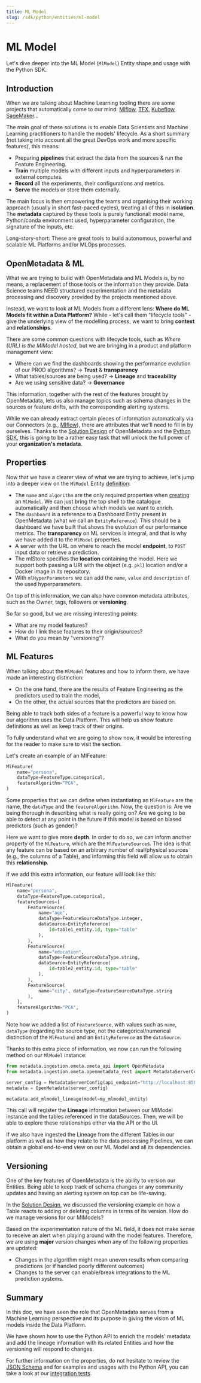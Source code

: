 ```yaml
---
title: ML Model
slug: /sdk/python/entities/ml-model
---
```


# ML Model
Let's dive deeper into the ML Model (`MlModel`) Entity shape and usage with the Python SDK.

## Introduction

When we are talking about Machine Learning tooling there are some projects that automatically come to our mind: [Mlflow](https://mlflow.org/), [TFX](https://www.tensorflow.org/tfx/), [Kubeflow](https://www.kubeflow.org/), [SageMaker](https://aws.amazon.com/sagemaker/)...

The main goal of these solutions is to enable Data Scientists and Machine Learning practitioners to handle the models' lifecycle. As a short summary (not taking into account all the great DevOps work and more specific features), this means:

- Preparing **pipelines** that extract the data from the sources & run the Feature Engineering.
- **Train** multiple models with different inputs and hyperparameters in external computes.
- **Record** all the experiments, their configurations and metrics.
- **Serve** the models or store them externally.

The main focus is then empowering the teams and organising their working approach (usually in short fast-paced cycles), treating all of this in **isolation**. The **metadata** captured by these tools is purely functional: model name, Python/conda environment used, hyperparameter configuration, the signature of the inputs, etc.

Long-story-short: These are great tools to build autonomous, powerful and scalable ML Platforms and/or MLOps processes.

## OpenMetadata & ML
What we are trying to build with OpenMetadata and ML Models is, by no means, a replacement of those tools or the information they provide. Data Science teams NEED structured experimentation and the metadata processing and discovery provided by the projects mentioned above.

Instead, we want to look at ML Models from a different lens: **Where do ML Models fit within a Data Platform?** While - let's call them "lifecycle tools" - give the underlying view of the modelling process, we want to bring **context** and **relationships**.

There are some common questions with lifecycle tools, such as _Where (URL) is the MlModel hosted_, but we are bringing in a product and platform management view:

- Where can we find the dashboards showing the performance evolution of our PROD algorithms? -> **Trust** & **transparency**
- What tables/sources are being used? -> **Lineage** and **traceability**
- Are we using sensitive data? -> **Governance**

This information, together with the rest of the features brought by OpenMetadata, lets us also manage topics such as schema changes in the sources or feature drifts, with the corresponding alerting systems.

While we can already extract certain pieces of information automatically via our Connectors (e.g., [Mlflow](/connectors/ml-model/mlflow)), there are attributes that we'll need to fill in by ourselves. Thanks to the [Solution Design](/main-concepts/high-level-design) of OpenMetadata and the [Python SDK](/sdk/python), this is going to be a rather easy task that will unlock the full power of your **organization's metadata**.

## Properties
Now that we have a clearer view of what we are trying to achieve, let's jump into a deeper view on the `MlModel` Entity [definition](https://github.com/open-metadata/OpenMetadata/blob/main/openmetadata-spec/src/main/resources/json/schema/entity/data/mlmodel.json):

- The `name` and `algorithm` are the only required properties when [creating](https://github.com/open-metadata/OpenMetadata/blob/main/openmetadata-spec/src/main/resources/json/schema/api/data/createMlModel.json) an `MlModel`. We can just bring the top shell to the catalogue automatically and then choose which models we want to enrich.
- The `dashboard` is a reference to a Dashboard Entity present in OpenMetadata (what we call an `EntityReference`). This should be a dashboard we have built that shows the evolution of our performance metrics. The **transparency** on ML services is integral, and that is why we have added it to the `MlModel` properties.
- A server with the URL on where to reach the model **endpoint**, to `POST` input data or retrieve a prediction.
- The mlStore specifies the **location** containing the model. Here we support both passing a URI with the object (e.g. `pkl`) location and/or a Docker image in its repository.
- With `mlHyperParameters` we can add the `name`, `value` and `description` of the used hyperparameters.

On top of this information, we can also have common metadata attributes, such as the Owner, tags, followers or **versioning**.

So far so good, but we are missing interesting points:

- What are my model features?
- How do I link these features to their origin/sources?
- What do you mean by "versioning"?

## ML Features
When talking about the `MlModel` features and how to inform them, we have made an interesting distinction:

- On the one hand, there are the results of Feature Engineering as the predictors used to train the model,
- On the other, the actual sources that the predictors are based on.

Being able to track both sides of a feature is a powerful way to know how our algorithm uses the Data Platform. This will help us show feature definitions as well as keep track of their origins.

<Note>

To fully understand what we are going to show now, it would be interesting for the reader to make sure to visit the  section.
</Note>

Let's create an example of an MlFeature:

```python
MlFeature(
    name="persona",
    dataType=FeatureType.categorical,
    featureAlgorithm="PCA",
)
```

Some properties that we can define when instantiating an `MlFeature` are the name, the `dataType` and the `featureAlgorithm`. Now, the question is: Are we being thorough in describing what is really going on? Are we going to be able to detect at any point in the future if this model is based on biased predictors (such as gender)?

Here we want to give more **depth**. In order to do so, we can inform another property of the `MlFeature`, which are the `MlFeatureSource`s. The idea is that any feature can be based on an arbitrary number of real/physical sources (e.g., the columns of a Table), and informing this field will allow us to obtain this **relationship**.

If we add this extra information, our feature will look like this:

```python
MlFeature(
    name="persona",
    dataType=FeatureType.categorical,
    featureSources=[
        FeatureSource(
            name="age",
            dataType=FeatureSourceDataType.integer,
            dataSource=EntityReference(
                id=table1_entity.id, type="table"
            ),
        ),
        FeatureSource(
            name="education",
            dataType=FeatureSourceDataType.string,
            dataSource=EntityReference(
                id=table2_entity.id, type="table"
            ),
        ),
        FeatureSource(
            name="city", dataType=FeatureSourceDataType.string
        ),
    ],
    featureAlgorithm="PCA",
)
```

Note how we added a list of `FeatureSource`, with values such as `name`, `dataType` (regarding the source type, not the categorical/numerical distinction of the `MlFeature`) and an `EntityReference` as the `dataSource`.

Thanks to this extra piece of information, we now can run the following method on our `MlModel` instance:

```python
from metadata.ingestion.ometa.ometa_api import OpenMetadata
from metadata.ingestion.ometa.openmetadata_rest import MetadataServerConfig

server_config = MetadataServerConfig(api_endpoint="http://localhost:8585/api")
metadata = OpenMetadata(server_config)

metadata.add_mlmodel_lineage(model=my_mlmodel_entity)
```

This call will register the **Lineage** information between our MlModel instance and the tables referenced in the dataSources. Then, we will be able to explore these relationships either via the API or the UI.

If we also have ingested the Lineage from the different Tables in our platform as well as how they relate to the data processing Pipelines, we can obtain a global end-to-end view on our ML Model and all its dependencies.

## Versioning
One of the key features of OpenMetadata is the ability to version our Entities. Being able to keep track of schema changes or any community updates and having an alerting system on top can be life-saving.

In the [Solution Design](/main-concepts/high-level-design#example-1---updating-columns-of-a-table), we discussed the versioning example on how a Table reacts to adding or deleting columns in terms of its version. How do we manage versions for our MlModels?

Based on the experimentation nature of the ML field, it does not make sense to receive an alert when playing around with the model features. Therefore, we are using **major** version changes when any of the following properties are updated:

- Changes in the algorithm might mean uneven results when comparing predictions (or if handled poorly different outcomes)
- Changes to the server can enable/break integrations to the ML prediction systems.

## Summary
In this doc, we have seen the role that OpenMetadata serves from a Machine Learning perspective and its purpose in giving the vision of ML models inside the Data Platform.

We have shown how to use the Python API to enrich the models' metadata and add the lineage information with its related Entities and how the versioning will respond to changes.

For further information on the properties, do not hesitate to review the [JSON Schema](https://github.com/open-metadata/OpenMetadata/blob/main/openmetadata-spec/src/main/resources/json/schema/entity/data/mlmodel.json) and for examples and usages with the Python API, you can take a look at our [integration tests](https://github.com/open-metadata/OpenMetadata/blob/main/ingestion/tests/integration/ometa/test_ometa_model_api.py).
